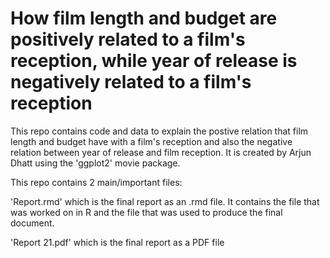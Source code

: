 # How film length and budget are positively related to a film's reception, while year of release is negatively related to a film's reception

This repo contains code and data to explain the postive relation that film length and budget have with a film's reception and also the negative relation between year of release and film reception. It is created by Arjun Dhatt using the 'ggplot2' movie package. 

This repo contains 2 main/important files:

'Report.rmd' which is the final report as an .rmd file. It contains the file that was worked on in R and the file that was used to produce the final document. 

'Report 21.pdf' which is the final report as a PDF file

